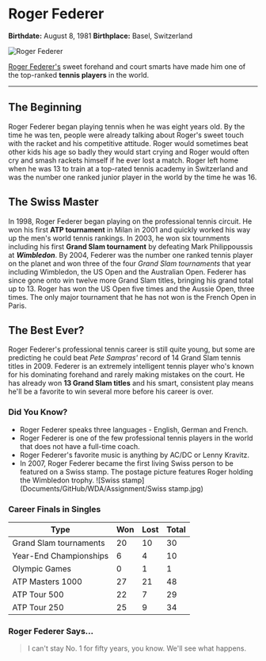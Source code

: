 # Roger Federer

**Birthdate:** August 8, 1981
**Birthplace:** Basel, Switzerland

![Roger Federer](Documents/GitHub/WDA/Assignment/Roger-Federer1.jpg)

[Roger Federer's](https://www.rogerfederer.com/) sweet forehand and court smarts have made him one of the top-ranked **tennis players** in the world.
***
## The Beginning
Roger Federer began playing tennis when he was eight years old. By the time he was ten, people were already talking about Roger's sweet touch with the racket and his competitive attitude. Roger would sometimes beat other kids his age so badly they would start crying and Roger would often cry and smash rackets himself if he ever lost a match. Roger left home when he was 13 to train at a top-rated tennis academy in Switzerland and was the number one ranked junior player in the world by the time he was 16.

## The Swiss Master
In 1998, Roger Federer began playing on the professional tennis circuit. He won his first **ATP tournament** in Milan in 2001 and quickly worked his way up the men's world tennis rankings. In 2003, he won six tournments including his first **Grand Slam tournament** by defeating Mark Philippoussis at ***Wimbledon***. By 2004, Federer was the number one ranked tennis player on the planet and won three of the four *Grand Slam tournaments* that year including Wimbledon, the US Open and the Australian Open. Federer has since gone onto win twelve more Grand Slam titles, bringing his grand total up to 13. Roger has won the US Open five times and the Aussie Open, three times. The only major tournament that he has not won is the French Open in Paris.

## The Best Ever?
Roger Federer's professional tennis career is still quite young, but some are predicting he could beat *Pete Sampras'* record of 14 Grand Slam tennis titles in 2009. Federer is an extremely intelligent tennis player who's known for his dominating forehand and rarely making mistakes on the court. He has already won **13 Grand Slam titles** and his smart, consistent play means he'll be a favorite to win several more before his career is over.

### Did You Know?
* Roger Federer speaks three languages - English, German and French.
* Roger Federer is one of the few professional tennis players in the world that does not have a full-time coach.
* Roger Federer's favorite music is anything by AC/DC or Lenny Kravitz.
* In 2007, Roger Federer became the first living Swiss person to be featured on a Swiss stamp. The postage picture features Roger holding the Wimbledon trophy.
![Swiss stamp](Documents/GitHub/WDA/Assignment/Swiss stamp.jpg)

### Career Finals in Singles
Type | Won | Lost | Total
---- | --- | ---- | -----
Grand Slam tournaments | 20 | 10 | 30
Year-End Championships | 6 | 4 | 10
Olympic Games | 0 | 1 | 1
ATP Masters 1000 | 27 | 21 | 48
ATP Tour 500 | 22 | 7 | 29
ATP Tour 250 | 25 | 9 | 34

### Roger Federer Says...
> I can't stay No. 1 for fifty years, you know. We'll see what happens.